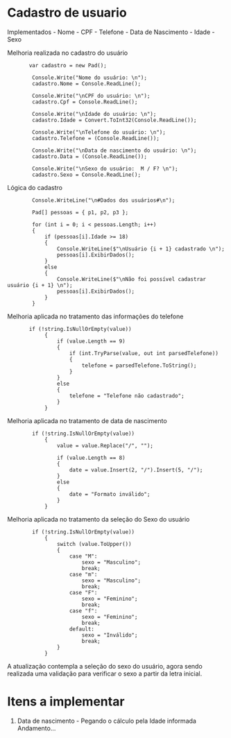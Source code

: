# Cadastro de usuario

Implementados - Nome - CPF - Telefone - Data de Nascimento - Idade - Sexo
 

Melhoria realizada no cadastro do usuário

           var cadastro = new Pad();
     
            Console.Write("Nome do usuário: \n");
            cadastro.Nome = Console.ReadLine();

            Console.Write("\nCPF do usuário: \n");
            cadastro.Cpf = Console.ReadLine();

            Console.Write("\nIdade do usuário: \n");
            cadastro.Idade = Convert.ToInt32(Console.ReadLine());

            Console.Write("\nTelefone do usuário: \n");
            cadastro.Telefone = (Console.ReadLine());

            Console.Write("\nData de nascimento do usuário: \n");
            cadastro.Data = (Console.ReadLine());

            Console.Write("\nSexo do usuário:  M / F? \n");
            cadastro.Sexo = Console.ReadLine();
                  

Lógica do cadastro

            Console.WriteLine("\n#Dados dos usuários#\n");

            Pad[] pessoas = { p1, p2, p3 };

            for (int i = 0; i < pessoas.Length; i++)
            {
                if (pessoas[i].Idade >= 18)
                {
                    Console.WriteLine($"\nUsuário {i + 1} cadastrado \n");
                    pessoas[i].ExibirDados();
                }
                else
                {
                    Console.WriteLine($"\nNão foi possível cadastrar usuário {i + 1} \n");
                    pessoas[i].ExibirDados();
                }
            }
            
            
Melhoria aplicada no tratamento das informações do telefone

           if (!string.IsNullOrEmpty(value))
                {
                    if (value.Length == 9)
                    {
                        if (int.TryParse(value, out int parsedTelefone))
                        {
                            telefone = parsedTelefone.ToString();
                        }
                    }
                    else
                    {
                        telefone = "Telefone não cadastrado";
                    }
                }
                              

Melhoria aplicada no tratamento de data de nascimento 

            if (!string.IsNullOrEmpty(value))
                {
                    value = value.Replace("/", "");

                    if (value.Length == 8)
                    {
                        date = value.Insert(2, "/").Insert(5, "/");
                    }
                    else
                    {
                        date = "Formato inválido";
                    }
                }
                

Melhoria aplicada no tratamento da seleção do Sexo do usuário

            if (!string.IsNullOrEmpty(value))
                {
                    switch (value.ToUpper())
                    {
                        case "M":
                            sexo = "Masculino";
                            break;
                        case "m":
                            sexo = "Masculino";
                            break;
                        case "F":
                            sexo = "Feminino";
                            break;
                        case "f":
                            sexo = "Feminino";
                            break;
                        default:
                            sexo = "Inválido";
                            break;
                    }
                }

A atualização contempla a seleção do sexo do usuário, agora sendo realizada uma validação para verificar o sexo a partir da letra inicial.

# Itens a implementar 

1. Data de nascimento - Pegando o cálculo pela Idade informada Andamento... 
